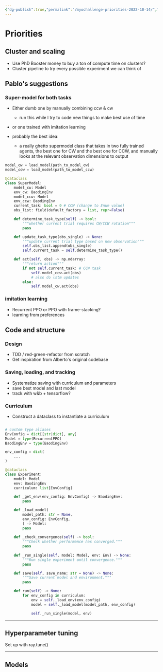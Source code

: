 ```yaml
---
{"dg-publish":true,"permalink":"/myochallenge-priorities-2022-10-14/","created":"","updated":""}
---
```


# Priorities

## Cluster and scaling

- Use PhD Booster money to buy a ton of compute time on clusters?
- Cluster pipeline to try every possible experiment we can think of

## Pablo's suggestions

### Super-model for both tasks
- Either dumb one by manually combining ccw & cw
	- run this while I try to code new things to make best use of time
- or one trained with imitation learning

- probably the best idea:
	- a really ghetto supermodel class that takes in two fully trained agents, the best one for CW and the best one for CCW, and manually looks at the relevant observation dimensions to output

```python
model_cw = load_model(path_to_model_cw)
model_ccw = load_model(path_to_model_ccw)

@dataclass
class SuperModel:
	model_cw: Model
	env_cw: BaodingEnv
	model_ccw: Model
	env_ccw: BaodingEnv
	current_task: bool = 0 # CCW (change to Enum value)
	obs_list: field(default_factory = list, repr=False)

	def determine_task_type(self) -> bool:
		"""whether current trial requires CW/CCW rotation"""
		pass

	def update_task_type(obs_single) -> None:
		"""update current trial type based on new observation"""
		self.obs_list.append(obs_single)
		self.current_task = self.determine_task_type()

	def act(self, obs) -> np.ndarray:
		"""return action"""
		if not self.current_task: # CCW task
			self.model_ccw.act(obs)
			# also do lstm updates
		else:
			self.model_cw.act(obs)
```

### imitation learning
- Recurrent PPO or PPO with frame-stacking?
- learning from preferences

## Code and structure

### Design
- TDD / red-green-refactor from scratch
- Get inspiration from Alberto's original codebase

### Saving, loading, and tracking
- Systematize saving with curriculum and parameters
- save best model and last model
- track with w&b + tensorflow?

### Curriculum
- Construct a dataclass to instantiate a curriculum


```python

# custom type aliases
EnvConfig = dict[[str|dict], any]
Model = type(RecurrentPPO)
BaodingEnv = type(BaodingEnv)

env_config = dict(
	...
)

@dataclass
class Experiment:
	model: Model
	env: BaodingEnv
	curriculum: list[EnvConfig]

	def _get_env(env_config: EnvConfig) -> BaodingEnv:
		pass

	def _load_model(
		model_path: str = None,
		env_config: EnvConfig,
		) -> Model:
		pass
		
	def _check_convergence(self) -> bool:
		"""Check whether performance has converged."""
		pass
		
	def _run_single(self, model: Model, env: Env) -> None:
		"""Run single experiment until convergence."""
		pass

	def save(self, save_name: str = None) -> None:
		"""Save current model and environment."""
		pass

	def run(self) -> None:
		for env_config in curriculum:
			env = self._load_env(env_config)
			model = self._load_model(model_path, env_config)

			self._run_single(model, env)


```

---

## Hyperparameter tuning

Set up with ray.tune()

---

## Models 

